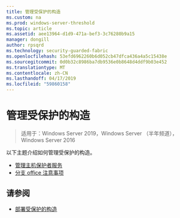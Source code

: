 ```yaml
---
title: 管理受保护的构造
ms.custom: na
ms.prod: windows-server-threshold
ms.topic: article
ms.assetid: aee13964-d1d9-471a-bef3-3c76280b9a15
manager: dongill
author: rpsqrd
ms.technology: security-guarded-fabric
ms.openlocfilehash: 53efd6962260b6d052cb47dfca436a4a5c15438e
ms.sourcegitcommit: 0d0b32c8986ba7db9536e0b8648d4ddf9b03e452
ms.translationtype: MT
ms.contentlocale: zh-CN
ms.lasthandoff: 04/17/2019
ms.locfileid: "59860158"
---
```

# <a name="managing-a-guarded-fabric"></a>管理受保护的构造

> 适用于：Windows Server 2019，Windows Server （半年频道），Windows Server 2016

以下主题介绍如何管理受保护的构造。

- [管理主机保护者服务](guarded-fabric-manage-hgs.md)
- [分支 office 注意事项](guarded-fabric-manage-branch-office.md)

## <a name="see-also"></a>请参阅

- [部署受保护的构造](guarded-fabric-deploying-hgs-overview.md)
